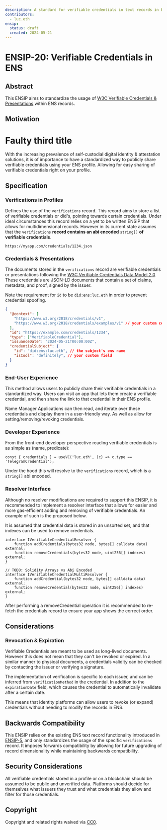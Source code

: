 ```yaml
---
description: A standard for verifiable credentials in text records in ENS
contributors:
  - luc.eth
ensip:
  status: draft
  created: 2024-05-21
---
```


# ENSIP-20: Verifiable Credentials in ENS

## Abstract

This ENSIP aims to standardize the usage of [W3C Verifiable Credentials & Presentations](https://www.w3.org/TR/vc-data-model-2.0/) within ENS records.

## Motivation

# Faulty third title

With the increasing prevalence of self-custodial digital identity & attestation solutions, it is of importance to have a standardized way to publicly share verifiable credentials using your ENS profile.
Allowing for easy sharing of verifiable credentials right on your profile.

## Specification

### Verifications in Profiles

Defines the use of the `verifications` record.
This record aims to store a list of verifiable credentials or did's, pointing towards certain credentials.
Under ideal circumstances this record relies on a yet to be written ENSIP that allows for multidimensional records.
However in its current state assumes that the `verifications` **record contains an abi encoded** `string[]` **of verifiable credentials**.

```
https://myapp.com/credentials/1234.json
```

### Credentials & Presentations

The documents stored in the `verifications` record are verifiable credentials or presentations following the [W3C Verifiable Credentials Data Model 2.0](https://www.w3.org/TR/vc-data-model-2.0/).
These credentials are JSON-LD documents that contain a set of claims, metadata, and proof, signed by the issuer.

Note the requirement for `id` to be `did:ens:luc.eth` in order to prevent credential spoofing.

```json
{
  "@context": [
    "https://www.w3.org/2018/credentials/v1",
    "https://www.w3.org/2018/credentials/examples/v1" // your custom context
  ],
  "id": "https://example.com/credentials/1234",
  "type": ["VerifiableCredential"],
  "issuanceDate": "2024-05-21T00:00:00Z",
  "credentialSubject": {
    "id": "did:ens:luc.eth", // the subject's ens name
    "isCool": "definitely", // your custom field
  }
}
```

### End-User Experience

This method allows users to publicly share their verifiable credentials in a standardized way.
Users can visit an app that lets them create a verifiable credential, and then share the link to that credential in their ENS profile.

Name Manager Applications can then read, and iterate over these credentials and display them in a user-friendly way.
As well as allow for setting/removing/revoking credentials.

### Developer Experience

From the front-end developer perspective reading verifiable credentials is as simple as (name, predicate):

```tsx
const { credentials } = useVC('luc.eth', (c) => c.type == 'TelegramCredential');
```

Under the hood this will resolve to the `verifications` record, which is a `string[]` abi encoded.

### Resolver Interface

Although no resolver modifications are required to support this ENSIP, it is recommended to implement a resolver interface that allows for easier and more gas-efficient adding and removing of verifiable credentials.
An example of such is the proposed below.

It is assumed that credential data is stored in an unsorted set, and that indexes can be used to remove credentials.

```solidity
interface IVerifiableCredentialResolver {
    function addCredentials(bytes32 node, bytes[] calldata data) external;
    function removeCredentials(bytes32 node, uint256[] indexes) external;
}

// TODO: Solidity Arrays vs Abi Encoded
interface IVerifiableCredentialMultiResolver {
    function addCredential(bytes32 node, bytes[] calldata data) external;
    function removeCredential(bytes32 node, uint256[] indexes) external;
}
```

After performing a removeCredential operation it is recommended to re-fetch the credentials record to ensure your app shows the correct order.

## Considerations

### Revocation & Expiration

Verifiable Credentials are meant to be used as long-lived documents.
However this does not mean that they can't be revoked or expired.
In a similar manner to physical documents, a credentials validity can be checked by contacting the issuer or verifying a signature.

The implementation of verification is specific to each issuer, and can be inferred from `verificationMethod` in the credential.
In addition to the `expirationDate` field, which causes the credential to automatically invalidate after a certain date.

This means that identity platforms can allow users to revoke (or expand) credentials without needing to modify the records in ENS.

## Backwards Compatibility

This ENSIP relies on the existing ENS text record functionality introduced in [ENSIP-5](/ensip/5), and only standardizes the usage of the specific `verifications` record.
It imposes forwards compatibility by allowing for future upgrading of record dimensionality while maintaining backwards compatibility.

## Security Considerations

All verifiable credentials stored in a profile or on a blockchain should be assumed to be public and unverified data.
Platforms should decide for themselves what issuers they trust and what credentials they allow and filter for those credentials.

## Copyright

Copyright and related rights waived via [CC0](https://creativecommons.org/publicdomain/zero/1.0/).
